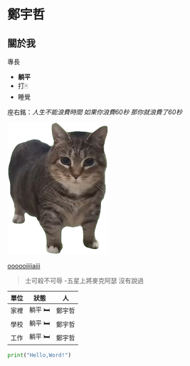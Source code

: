 
# 鄭宇哲

## 關於我

專長
- **躺平**
- 打🀄
- 睡覺

座右銘：*人生不能浪費時間 如果你浪費60秒 那你就浪費了60秒*

![oiiai](oiiai.png)

[oooooiiiiaiii](https://youtu.be/IxX_QHay02M?si=FBbZYTMODBfZZvdW)

>士可殺不可辱 -五星上將麥克阿瑟 沒有說過

| 單位 | 狀態 | 人 |
|---|:---:|:---:|
| 家裡 | 躺平 🛏️ | 鄭宇哲 |
| 學校 | 躺平 🛏️ | 鄭宇哲 |
| 工作 | 躺平 🛏️ | 鄭宇哲 |

```python
print("Hello,Word!")
```
